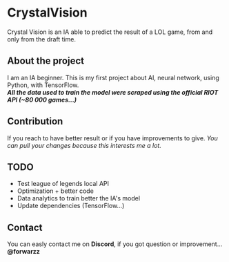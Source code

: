 # CrystalVision
Crystal Vision is an IA able to predict the result of a LOL game, from and only from the draft time.

## About the project
I am an IA beginner. This is my first project about AI, neural network, using Python, with TensorFlow.\
**_All the data used to train the model were scraped using the official RIOT API (~80 000 games...)_**

## Contribution
If you reach to have better result or if you have improvements to give.
_You can pull your changes because this interests me a lot._

## TODO
- Test league of legends local API
- Optimization + better code
- Data analytics to train better the IA's model
- Update dependencies (TensorFlow...)

## Contact
You can easly contact me on **Discord**, if you got question or improvement... \
**@forwarzz**
